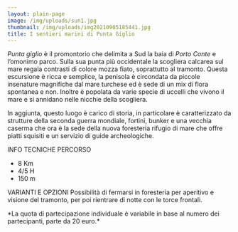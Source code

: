 ```yaml
---
layout: plain-page
image: /img/uploads/sun1.jpg
thumbnail: /img/uploads/img20210905185441.jpg
title: I sentieri marini di Punta Giglio
---
```

*Punta giglio* è il promontorio che delimita a Sud la baia di *Porto Conte* e l’omonimo parco. Sulla sua punta più occidentale la scogliera calcarea sul mare regala contrasti di colore mozza fiato, soprattutto al tramonto. Questa escursione è ricca e semplice, la penisola è circondata da piccole insenature magnifiche dal mare turchese ed è sede di un mix di flora spontanea e non. Inoltre è popolata da varie specie di uccelli che vivono il mare e si annidano nelle nicchie della scogliera.

In aggiunta, questo luogo è carico di storia, in particolare è caratterizzato da strutture della seconda guerra mondiale, fortini, bunker e una vecchia caserma che ora è la sede della nuova foresteria rifugio di mare che offre piatti squisiti e un servizio di guide archeologiche.

INFO TECNICHE PERCORSO

* 8 Km
* 4/5 H
* 150 m

VARIANTI E OPZIONI
Possibilità di fermarsi in foresteria per aperitivo e visione del tramonto, per poi rientrare di notte con le torce frontali.

\*La quota di partecipazione individuale è variabile in base al numero dei partecipanti, parte da 20 euro.\*